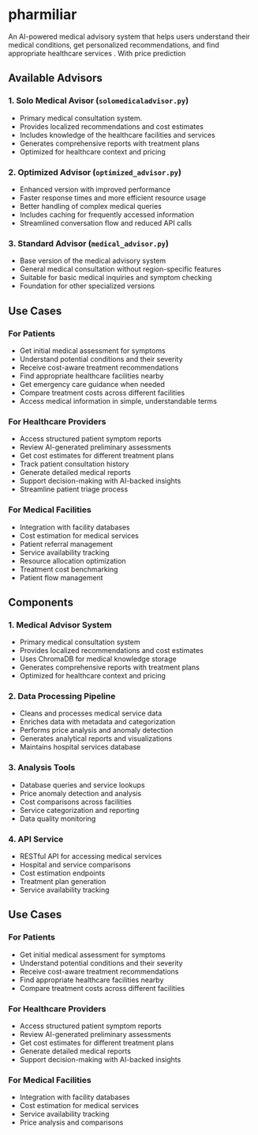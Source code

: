 # pharmiliar

An AI-powered medical advisory system that helps users understand their medical conditions, get personalized recommendations, and find appropriate healthcare services . With price prediction

## Available Advisors

### 1. Solo Medical Avisor (`solomedicaladvisor.py`)

- Primary medical consultation system.
- Provides localized recommendations and cost estimates
- Includes knowledge of the healthcare facilities and services
- Generates comprehensive reports with treatment plans
- Optimized for  healthcare context and pricing

### 2. Optimized Advisor (`optimized_advisor.py`)

- Enhanced version with improved performance
- Faster response times and more efficient resource usage
- Better handling of complex medical queries
- Includes caching for frequently accessed information
- Streamlined conversation flow and reduced API calls

### 3. Standard Advisor (`medical_advisor.py`)

- Base version of the medical advisory system
- General medical consultation without region-specific features
- Suitable for basic medical inquiries and symptom checking
- Foundation for other specialized versions

## Use Cases

### For Patients

- Get initial medical assessment for symptoms
- Understand potential conditions and their severity
- Receive cost-aware treatment recommendations
- Find appropriate healthcare facilities nearby
- Get emergency care guidance when needed
- Compare treatment costs across different facilities
- Access medical information in simple, understandable terms

### For Healthcare Providers

- Access structured patient symptom reports
- Review AI-generated preliminary assessments
- Get cost estimates for different treatment plans
- Track patient consultation history
- Generate detailed medical reports
- Support decision-making with AI-backed insights
- Streamline patient triage process

### For Medical Facilities

- Integration with facility databases
- Cost estimation for medical services
- Patient referral management
- Service availability tracking
- Resource allocation optimization
- Treatment cost benchmarking
- Patient flow management

## Components

### 1. Medical Advisor System

- Primary medical consultation system
- Provides localized recommendations and cost estimates
- Uses ChromaDB for medical knowledge storage
- Generates comprehensive reports with treatment plans
- Optimized for  healthcare context and pricing

### 2. Data Processing Pipeline

- Cleans and processes medical service data
- Enriches data with metadata and categorization
- Performs price analysis and anomaly detection
- Generates analytical reports and visualizations
- Maintains hospital services database

### 3. Analysis Tools

- Database queries and service lookups
- Price anomaly detection and analysis
- Cost comparisons across facilities
- Service categorization and reporting
- Data quality monitoring

### 4. API Service

- RESTful API for accessing medical services
- Hospital and service comparisons
- Cost estimation endpoints
- Treatment plan generation
- Service availability tracking

## Use Cases

### For Patients

- Get initial medical assessment for symptoms
- Understand potential conditions and their severity
- Receive cost-aware treatment recommendations
- Find appropriate healthcare facilities nearby
- Compare treatment costs across different facilities

### For Healthcare Providers

- Access structured patient symptom reports
- Review AI-generated preliminary assessments
- Get cost estimates for different treatment plans
- Generate detailed medical reports
- Support decision-making with AI-backed insights

### For Medical Facilities

- Integration with facility databases
- Cost estimation for medical services
- Service availability tracking
- Price analysis and comparisons
